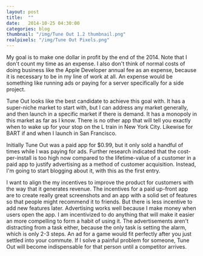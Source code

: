 ```yaml
---
layout: post
title:  ""
date:   2014-10-25 04:30:00
categories: blog
thumbnail: "/img/Tune Out 1.2 thumbnail.png"
realpixels: "/img/Tune Out Pixels.png"
---
```

<!-- This should actually be a new unpublished post. I don't have a way to specify that yet -->
My goal is to make one dollar in profit by the end of the 2014. Note that I don't count my time as an expense. I also don't think of normal costs of doing business like the Apple Developer annual fee as an expense, because it is necessary to be in my line of work at all. An expense would be something like running ads or paying for a server specifically for a side project.

Tune Out looks like the best candidate to achieve this goal with. It has a super-niche market to start with, but I can address any market generally, and then launch in a specific market if there is demand. It has a monopoly in this market as far as I know. There is no other app that will tell you exactly when to wake up for your stop on the L train in New York City. Likewise for BART if and when I launch in San Francisco.

Initially Tune Out was a paid app for $0.99, but it only sold a handful of times while I was paying for ads. Further research indicated that the cost-per-install is too high now compared to the lifetime-value of a customer in a paid app to justify advertising as a method of customer acquisition. Instead, I'm going to start blogging about it, with this as the first entry.

I want to align the my incentives to improve the product for customers with the way that it generates revenue. The incentives for a paid up-front app are to create really great screenshots and an app with a solid set of features so that people might recommend it to friends. But there is less incentive to add new features later. Advertising works well because I make money when users open the app. I am incentivized to do anything that will make it easier an more compelling to form a habit of using it. The advertisements aren't distracting from a task either, because the only task is setting the alarm, which is only 2-3 steps. An ad for a game would fit perfectly after you just settled into your commute. If I solve a painful problem for someone, Tune Out will become indispensable for that person until a competitor arrives.
